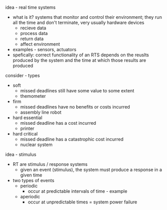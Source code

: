 idea - real time systems
- what is it? systems that monitor and control their environment; they run all the time and don't terminate, very usually hardware devices
	- recieve data
	- process data
	- return data
	- affect environment
- examples - sensors, actuators
- spefically: correct functionality of an RTS depends on the reuslts produced by the system and the time at which those results are produced

consider - types
- soft
	- missed deadlines still have some value to some extent
	- themometer
- firm
	- missed deadlines have no benefits or costs incurred
	- assembly line robot
- hard essential
	- missed deadline has a cost incurred
	- printer
- hard critical
	- missed deadline has a catastrophic cost incurred
	- nuclear system

idea - stimulus
- RT are stimulus / response systems
	- given an event (stimulus), the system must produce a response in a given time
- two types of events
	- periodic
		- occur at predictable intervals of time - example
	- aperiodic
		- occur at unpredictable times = system power failure